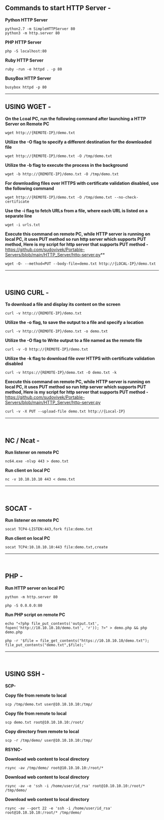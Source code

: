 Commands to start HTTP Server -
------------------------------------------------------------------------------------------------------------------

**Python HTTP Server**

    python2.7 -m SimpleHTTPServer 80
    python3 -m http.server 80

**PHP HTTP Server**

    php -S localhost:80

**Ruby HTTP Server**
    
    ruby -run -e httpd . -p 80
    
**BusyBox HTTP Server**

    busybox httpd -p 80
        
------------------------------------------------------------------------------------------------------------------
    
USING WGET -
------------------------------------------------------------------------------------------------------------------

**On the Lcoal PC, run the following command after launching a HTTP Server on Remote PC**
    
    wget http://{REMOTE-IP}/demo.txt

**Utilize the -O flag to specify a different destination for the downloaded file**
    
    wget http://{REMOTE-IP}/demo.txt -O /tmp/demo.txt


**Utilize the -b flag to execute the process in the background**
    
    wget -b http://{REMOTE-IP}/demo.txt -O /tmp/demo.txt

**For downloading files over HTTPS with certificate validation disabled, use the following command**
    
    wget http://{REMOTE-IP}/demo.txt -O /tmp/demo.txt --no-check-certificate

**Use the -i flag to fetch URLs from a file, where each URL is listed on a separate line**

    wget -i urls.txt

**Execute this command on remote PC, while HTTP server is running on local PC, it uses PUT method so run http server which supports PUT method, Here is my script for http server that supports PUT method  -**  https://github.com/sudovivek/Portable-Servers/blob/main/HTTP_Server/http-server.py**

    wget -O- --method=PUT --body-file=demo.txt http://{LOCAL-IP}/demo.txt

------------------------------------------------------------------------------------------------------------------

</br>

USING CURL -
------------------------------------------------------------------------------------------------------------------

**To download a file and display its content on the screen**
    
    curl -v http://{REMOTE-IP}/demo.txt

**Utilize the -o flag, to save the output to a file and specify a location**
    
    curl -v http://{REMOTE-IP}/demo.txt -o demo.txt

**Utilize the -O flag to Write output to a file named as the remote file**

    curl -v -O http://{REMOTE-IP}/demo.txt

**Utilize the -k flag to download file over HTTPS with certificate validation disabled**
    
    curl -v https://{REMOTE-IP}/demo.txt -O demo.txt -k

**Execute this command on remote PC, while HTTP server is running on local PC, it uses PUT method so run http server which supports PUT method, Here is my script for http server that supports PUT method  -**  https://github.com/sudovivek/Portable-Servers/blob/main/HTTP_Server/http-server.py

    curl -v -X PUT --upload-file demo.txt http://{Local-IP}           
------------------------------------------------------------------------------------------------------------------

</br>

NC / Ncat -
------------------------------------------------------------------------------------------------------------------

**Run listener on remote PC**
    
    nc64.exe -nlvp 443 > demo.txt

**Run client on local PC**
    
    nc -v 10.10.10.10 443 < demo.txt
------------------------------------------------------------------------------------------------------------------

</br>

SOCAT -
------------------------------------------------------------------------------------------------------------------

**Run listener on remote PC**
    
    socat TCP4-LISTEN:443,fork file:demo.txt

**Run client on local PC**
    
    socat TCP4:10.10.10.10:443 file:demo.txt,create
------------------------------------------------------------------------------------------------------------------

</br>

PHP -
------------------------------------------------------------------------------------------------------------------

**Run HTTP server on local PC**
    
    python -m http.server 80

    php -S 0.0.0.0:80

**Run PHP script on remote PC**
    
    echo "<?php file_put_contents('output.txt', fopen('http://10.10.10.10/demo.txt', 'r')); ?>" > demo.php && php demo.php

    php -r '$file = file_get_contents("https://10.10.10.10/demo.txt"); file_put_contents("demo.txt",$file);'
------------------------------------------------------------------------------------------------------------------

</br>

USING SSH - 
------------------------------------------------------------------------------------------------------------------

**SCP-**

**Copy file from remote to local**
    
    scp /tmp/demo.txt user@10.10.10.10:/tmp/

**Copy file from remote to local**

    scp demo.txt root@10.10.10.10:/root/

**Copy directory from remote to local**

    scp -r /tmp/demo/ user@10.10.10.10:/tmp/

**RSYNC-**

**Download web content to local directory**
    
    rsync -av /tmp/demo/ root@10.10.10.10:/root/*

**Download web content to local directory**

    rsync -av -e 'ssh -i /home/user/id_rsa' root@10.10.10.10:/root/* /tmp/demo/

**Download web content to local directory**

    rsync -av --port 22 -e 'ssh -i /home/user/id_rsa' root@10.10.10.10:/root/* /tmp/demo/
